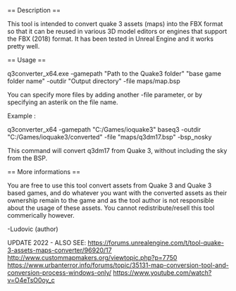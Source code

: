 == Description ==

This tool is intended to convert quake 3 assets (maps) into the FBX format so that it can be reused in various 3D model editors or engines that support the FBX (2018) format.
It has been tested in Unreal Engine and it works pretty well.

== Usage ==

q3converter_x64.exe -gamepath "Path to the Quake3 folder" "base game folder name" -outdir "Output directory" -file maps/map.bsp

You can specify more files by adding another -file parameter, or by specifying an asterik on the file name.

Example :

q3converter_x64 -gamepath "C:/Games/ioquake3" baseq3 -outdir "C:/Games/ioquake3/converted" -file "maps/q3dm17.bsp" -bsp_nosky

This command will convert q3dm17 from Quake 3, without including the sky from the BSP.

== More informations ==

You are free to use this tool convert assets from Quake 3 and Quake 3 based games, and do whatever you want with the converted assets as their ownership remain to the game and as the tool author is not responsible about the usage of these assets.
You cannot redistribute/resell this tool commerically however.

-Ludovic (author)


UPDATE 2022 - ALSO SEE:
https://forums.unrealengine.com/t/tool-quake-3-assets-maps-converter/96920/17
http://www.custommapmakers.org/viewtopic.php?p=7750
https://www.urbanterror.info/forums/topic/35131-map-conversion-tool-and-conversion-process-windows-only/
https://www.youtube.com/watch?v=O4eTsO0oy_c
